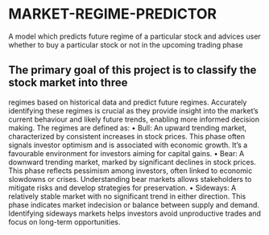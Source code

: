# MARKET-REGIME-PREDICTOR
A model which predicts future regime of a particular stock and advices user whether to buy a particular stock or not in the upcoming trading phase
## The primary goal of this project is to classify the stock market into three 
regimes based on historical data and predict future regimes. Accurately 
identifying these regimes is crucial as they provide insight into the market’s 
current behaviour and likely future trends, enabling more informed decision
making. 
The regimes are defined as: 
• Bull: An upward trending market, characterized by consistent increases in 
stock prices. This phase often signals investor optimism and is associated with 
economic growth. It’s a favourable environment for investors aiming for 
capital gains. 
• Bear: A downward trending market, marked by significant declines in stock 
prices. This phase reflects pessimism among investors, often linked to 
economic slowdowns or crises. Understanding bear markets allows 
stakeholders to mitigate risks and develop strategies for preservation. 
• Sideways: A relatively stable market with no significant trend in either 
direction. This phase indicates market indecision or balance between supply 
and demand. Identifying sideways markets helps investors avoid 
unproductive trades and focus on long-term opportunities. 
